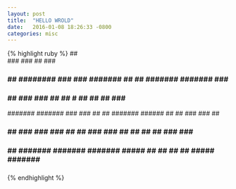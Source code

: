 ```yaml
---
layout: post
title:  "HELLO WROLD"
date:   2016-01-08 18:26:33 -0800
categories: misc
---
```

{% highlight ruby %}
                                                ##                                 
                  ###     ###                   ##                  ###            
 ###  ## ######## ###     ###   #######    ##   ## ####### #######  ###    ####### 
 ###  ##          ###     ###         ##   ## # ##       ##      ## ###          ##
 #######  ####### ###     ###    ##   ##   #######  ######  ##   ## ###     ###  ##
 ###  ##  ###     ###     ###    ##   ##   ### ###  ##  ##  ##   ## ###     ###  ##
 ###  ##  ####### ####### ####### #####    ##   ##  ##   ##  #####  ####### ###### 
 ###                                                                               
{% endhighlight %}